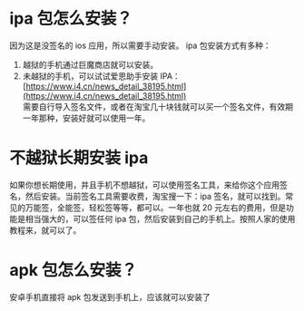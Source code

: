 # ipa 包怎么安装？

因为这是没签名的 ios 应用，所以需要手动安装。
ipa 包安装方式有多种：

1. 越狱的手机通过巨魔商店就可以安装。
2. 未越狱的手机，可以试试爱思助手安装 IPA：[https://www.i4.cn/news_detail_38195.html](https://www.i4.cn/news_detail_38195.html)  
   需要自行导入签名文件，或者在淘宝几十块钱就可以买一个签名文件，有效期一年那种，安装好就可以使用一年。

# 不越狱长期安装 ipa

如果你想长期使用，并且手机不想越狱，可以使用签名工具，来给你这个应用签名，然后安装。当前签名工具需要收费，淘宝搜一下：ipa 签名，就可以找到。常见的万能签，全能签，轻松签等等，都可以。一年也就 20 元左右的费用，但是功能是相当强大的，可以签任何 ipa 包，然后安装到自己的手机上。按照人家的使用教程来，就可以了。

# apk 包怎么安装？

安卓手机直接将 apk 包发送到手机上，应该就可以安装了
